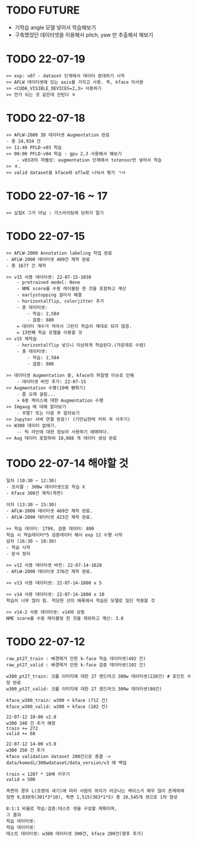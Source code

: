 # TODO FUTURE
- 기학습 angle 모델 넣어서 학습해보기
- 구축했었던 데이터셋을 이용해서 pitch, yaw 만 추출해서 해보기



# TODO 22-07-19
    >> exp: v07 - dataset 단계에서 데이터 증대하기 시작
    >> AFLW 데이터셋에 있는 axis를 가지고 사용. 즉, kface 미사용
    >> <CUDA_VISIBLE_DEVICES=2,3> 사용하기
    >> 먼가 되는 것 같은데 안된다 ㅎ



# TODO 22-07-18
    >> AFLW-2000 3D 데이터셋 Augmentation 완료
    - 총 24,934 건
    >> 11:40 PFLD-v03 학습
    >> 00:00 PFLD-v04 학습 : gpu 2,3 사용해서 해보기
        - v03과의 차별성: augmentation 단계에서 totensor만 넣어서 학습
    >> ㅎ.
    >> valid dataset을 kface와 aflw로 나눠서 평가 ㄱㅁ

# TODO 22-07-16 ~ 17
    >> 삽질X 그거 아님 : 가스라이팅에 당하지 말기

# TODO 22-07-15

    >> AFLW-2000 Annotation labeling 작업 완료
    - AFLW-2000 데이터셋 409건 제작 완료
    - 총 1677 건 제작

    >> v15 사용 데이터셋: 22-07-15-1030
        - pretrained model: None
        - NME score를 수동 레이블링 한 것을 포함하고 계산
        - earlystopping 걸어서 해결
        - horizontalflip, colorjitter 추가
        - 총 데이터셋:
            - 학습: 2,584
            - 검증: 800
        = 데이터 개수가 적어서 그런지 학습이 제대로 되지 않음.
        = 13번째 학습 모델을 이용할 것
    >> v15 재학습
        - horizontalflip 넣으니 이상하게 학습된다.(가운데로 수렴)
        - 총 데이터셋:
            - 학습: 2,584
            - 검증: 800

    >> 데이터셋 Augmentation 중, kface의 파일명 이슈로 인해
        - 데이터셋 버전 추가: 22-07-15
    >> Augmentation 수행(10배 뻥튀기)
        - 좀 오래 걸림...
        > 6종 케이스에 대한 Augmentation 수행
    >> Imgaug 에 대해 알아보기
        - 주말? 또는 다음 주 알아보기
    >> Jupyter 서버 연결 완료!! (기민님한테 커피 꼭 사주기)
    >> W300 데이터 없애기.
        -- 턱 라인에 대한 정보라 사용하기 애매하다.
    >> Aug 데이터 포함하여 18,088 개 데이터 생성 완료


# TODO 22-07-14 해야할 것

    일차 (10:30 ~ 12:30)
    - 프리퀄 : 300w 데이터셋으로 학습 X
    - Kface 300건 제작(측면)

    이차 (13:30 ~ 15:30)
    - AFLW-2000 데이터셋 469건 제작 완료.
    - AFLW-2000 데이터셋 423건 제작 완료.

    >> 학습 데이터: 1799, 검증 데이터: 800
    학습 시 학습데이터*5 검증데이터 해서 exp 12 수행 시작
    삼차 (16:30 ~ 18:30)
    - 학습 시작
    - 문서 정리

    >> v12 사용 데이터셋 버전: 22-07-14-1620
    - AFLW-2000 데이터셋 376건 제작 완료.

    >> v13 사용 데이터셋: 22-07-14-1800 x 5

    >> v14 사용 데이터셋: 22-07-14-1800 x 10
    학습이 너무 많이 됨. 적당한 선의 에폭에서 학습된 모델로 일단 적용할 것

    >> v14-2 사용 데이터셋: v14와 상동
    NME score를 수동 레이블링 한 것을 제외하고 계산: 3.8


# TODO 22-07-12 

    raw_pt27_train : 배경제거 안한 k-face 학습 데이터셋(492 건)
    raw_pt27_valid : 배경제거 안한 k-face 검증 데이터셋(102 건)

    w300_pt27_train: 크롭 이미지에 대한 27 랜드마크 300w 데이터셋(220건) # 포인트 수정 완료
    w300_pt27_valid: 크롭 이미지에 대한 27 랜드마크 300w 데이터셋(80건)

    kface_w300_train: w300 + kface (712 건)
    kface_w300_valid: w300 + kface (182 건)

    22-07-12 10-00 v2.0
    w300 340 건 추가 예정
    train += 272
    valid += 68

    22-07-12 14-00 v3.0
    w300 350 건 추가 
    kface validation dataset 200건으로 종결 -> data/komedi/300wdataset/data_version/v3 에 백업

    train = 1207 * 10배 키우기
    valid = 500

    측면의 경우 L(조명의 세기)에 따라 사람의 위치가 어긋나는 케이스가 매우 많이 존재하여
    정면 9,030개(301*3*10), 측면 1,515(303*1*5) 총 10,545개 셋으로 1차 형성

    8:1:1 비율로 학습:검증:테스트 셋을 구성할 계획이며,
    그 결과
    학습 데이터셋: 
    학습 데이터셋: 
    테스트 데이터셋: w300 데이터셋 300건, kface 200건(향후 추가)